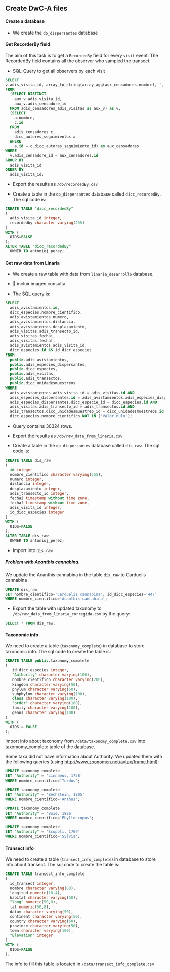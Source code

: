 ## Create DwC-A files

#### Create a database

* We create the `dp_dispersantes` database

#### Get RecorderBy field
The aim of this task is to get a `RecordedBy` field for every `visit` event. The RecordedBy field contains all the observer who sampled the transect. 

* SQL-Query to get all observers by each visit 

```sql 
SELECT
v.adis_visita_id, array_to_string(array_agg(aux_censadores.nombre), ', ') as RecordedBy
FROM 
  (SELECT DISTINCT 
    aux_v.adis_visita_id, 
    aux_v.adis_censadore_id 
  FROM adis_censadores_adis_visitas as aux_v) as v,
  (SELECT 
    a.nombre, 
    c.id 
  FROM 
    adis_censadores c, 
    dicc_autores_seguimientos a 
  WHERE 
    a.id = c.dicc_autores_seguimiento_id) as aux_censadores
WHERE
  v.adis_censadore_id = aux_censadores.id
GROUP BY
  adis_visita_id
ORDER BY
  adis_visita_id;
```

* Export the results as `/db/recordedBy.csv` 

* Create a table in the `dp_dispersantes` database called `dicc_recordedBy`. The sql code is:
```sql
CREATE TABLE "dicc_recordedBy"
(
  adis_visita_id integer,
  recordedby character varying(255)
)
WITH (
  OIDS=FALSE
);
ALTER TABLE "dicc_recordedBy"
  OWNER TO antonioj_perez;
```

#### Get raw data from Linaria

* We create a raw table with data from `linaria_desarrollo` database.

* :red_circle: incluir imagen consulta

* The SQL query is: 

```sql 
SELECT 
  adis_avistamientos.id,
  dicc_especies.nombre_cientifico, 
  adis_avistamientos.numero, 
  adis_avistamientos.distancia, 
  adis_avistamientos.desplazamiento, 
  adis_visitas.adis_transecto_id, 
  adis_visitas.fechai, 
  adis_visitas.fechaf, 
  adis_avistamientos.adis_visita_id,
  dicc_especies.id AS id_dicc_especies
FROM 
  public.adis_avistamientos, 
  public.adis_especies_dispersantes, 
  public.dicc_especies, 
  public.adis_visitas, 
  public.adis_transectos, 
  public.dicc_unidadesmuestreos
WHERE 
  adis_avistamientos.adis_visita_id = adis_visitas.id AND
  adis_especies_dispersantes.id = adis_avistamientos.adis_especies_dispersante_id AND
  adis_especies_dispersantes.dicc_especie_id = dicc_especies.id AND
  adis_visitas.adis_transecto_id = adis_transectos.id AND
  adis_transectos.dicc_unidadesmuestreo_id = dicc_unidadesmuestreos.id AND 
  dicc_especies.nombre_cientifico NOT IN ('Valor nulo');
```

* Query contains 30324 rows. 

* Export the results as `/db/raw_data_from_linaria.csv`

* Create a table in the `dp_dispersantes` database called `dis_raw`. The sql code is:
```sql
CREATE TABLE dis_raw
(
  id integer
  nombre_cientifico character varying(255),
  numero integer,
  distancia integer,
  desplazamiento integer,
  adis_transecto_id integer,
  fechai timestamp without time zone,
  fechaf timestamp without time zone,
  adis_visita_id integer,
  id_dicc_especies integer
)
WITH (
  OIDS=FALSE
);
ALTER TABLE dis_raw
  OWNER TO antonioj_perez;
```

* Import into `dis_raw`

##### Problem with Acanthis cannabina. 
We update the Acanthis cannabina in the table `dis_raw` to Carduelis cannabina 

```sql
UPDATE dis_raw
SET nombre_cientifico='Carduelis cannabina', id_dicc_especies='447'
WHERE nombre_cientifico='Acanthis cannabina'; 
```
* Export the table with updated taxonomy to  `/db/raw_data_from_linaria_corregida.csv` by the query: 
```sql 
SELECT * FROM dis_raw;
```

#### Taxonomic info

We need to create a table (`taxonomy_complete`) in database to store taxonomic info. The sql code to create the table is:

```sql
CREATE TABLE public.taxonomy_complete
(
   id_dicc_especies integer, 
   "Authority" character varying(100), 
   nombre_cientifico character varying(200), 
   kingdom character varying(50), 
   phylum character varying(50), 
   subphylum character varying(100), 
   class character varying(100), 
   "order" character varying(100), 
   family character varying(100), 
   genus character varying(100)
) 
WITH (
  OIDS = FALSE
);
```

Import info about taxonomy from `/data/taxonomy_complete.csv` into taxomomy_complete table of the database. 


Some taxa did not have information about Authority. We updated them with the following queries (using http://www.zoonomen.net/avtax/frame.html):

```sql
UPDATE taxonomy_complete
SET "Authority" = 'Linnaeus, 1758'
WHERE nombre_cientifico='Turdus';

UPDATE taxonomy_complete
SET "Authority" = 'Bechstein, 1805'
WHERE nombre_cientifico='Anthus';

UPDATE taxonomy_complete
SET "Authority" = 'Boie, 1826'
WHERE nombre_cientifico='Phylloscopus';

UPDATE taxonomy_complete
SET "Authority" = 'Scopoli, 1769'
WHERE nombre_cientifico='Sylvia';
```

#### Transect info 

We need to create a table (`transect_info_complete`) in database to store info about transect. The sql code to create the table is:

```sql
CREATE TABLE transect_info_complete
(
  id_transect integer,
  nombre character varying(80),
  longitud numeric(10,4),
  habitat character varying(50),
  "long" numeric(50,8),
  lat numeric(50,8),
  datum character varying(50),
  continent character varying(50),
  country character varying(50),
  province character varying(50),
  town character varying(100),
  "Elevation" integer
)
WITH (
  OIDS=FALSE
);
```

The info to fill this table is located in `/data/transect_info_complete.csv`



